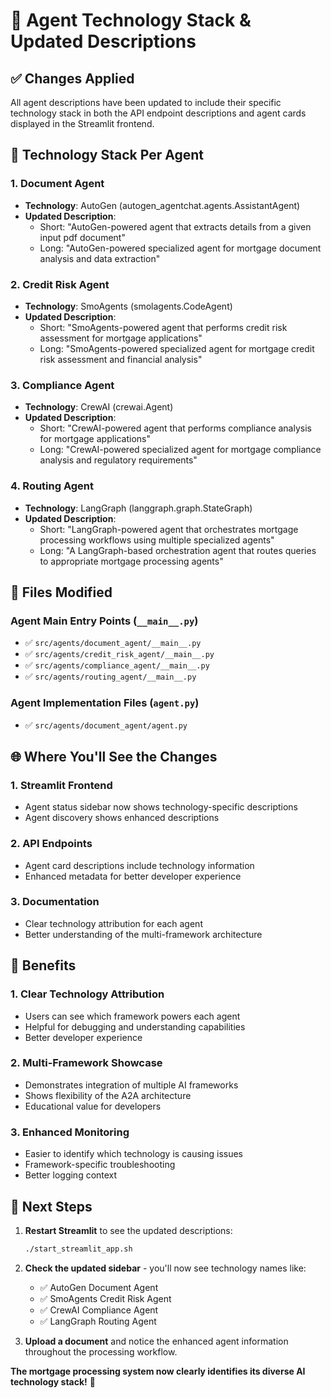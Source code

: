 # 🤖 Agent Technology Stack & Updated Descriptions

## ✅ **Changes Applied**

All agent descriptions have been updated to include their specific technology stack in both the API endpoint descriptions and agent cards displayed in the Streamlit frontend.

## 🔧 **Technology Stack Per Agent**

### **1. Document Agent** 
- **Technology**: AutoGen (autogen_agentchat.agents.AssistantAgent)
- **Updated Description**: 
  - Short: "AutoGen-powered agent that extracts details from a given input pdf document"
  - Long: "AutoGen-powered specialized agent for mortgage document analysis and data extraction"

### **2. Credit Risk Agent**
- **Technology**: SmoAgents (smolagents.CodeAgent)  
- **Updated Description**:
  - Short: "SmoAgents-powered agent that performs credit risk assessment for mortgage applications"
  - Long: "SmoAgents-powered specialized agent for mortgage credit risk assessment and financial analysis"

### **3. Compliance Agent**
- **Technology**: CrewAI (crewai.Agent)
- **Updated Description**:
  - Short: "CrewAI-powered agent that performs compliance analysis for mortgage applications"
  - Long: "CrewAI-powered specialized agent for mortgage compliance analysis and regulatory requirements"

### **4. Routing Agent**
- **Technology**: LangGraph (langgraph.graph.StateGraph)
- **Updated Description**:
  - Short: "LangGraph-powered agent that orchestrates mortgage processing workflows using multiple specialized agents" 
  - Long: "A LangGraph-based orchestration agent that routes queries to appropriate mortgage processing agents"

## 📍 **Files Modified**

### **Agent Main Entry Points (`__main__.py`)**
- ✅ `src/agents/document_agent/__main__.py`
- ✅ `src/agents/credit_risk_agent/__main__.py`  
- ✅ `src/agents/compliance_agent/__main__.py`
- ✅ `src/agents/routing_agent/__main__.py`

### **Agent Implementation Files (`agent.py`)**
- ✅ `src/agents/document_agent/agent.py`

## 🌐 **Where You'll See the Changes**

### **1. Streamlit Frontend**
- Agent status sidebar now shows technology-specific descriptions
- Agent discovery shows enhanced descriptions

### **2. API Endpoints**
- Agent card descriptions include technology information
- Enhanced metadata for better developer experience

### **3. Documentation**
- Clear technology attribution for each agent
- Better understanding of the multi-framework architecture

## 🎯 **Benefits**

### **1. Clear Technology Attribution**
- Users can see which framework powers each agent
- Helpful for debugging and understanding capabilities
- Better developer experience

### **2. Multi-Framework Showcase**
- Demonstrates integration of multiple AI frameworks
- Shows flexibility of the A2A architecture
- Educational value for developers

### **3. Enhanced Monitoring**
- Easier to identify which technology is causing issues
- Framework-specific troubleshooting
- Better logging context

## 🚀 **Next Steps**

1. **Restart Streamlit** to see the updated descriptions:
   ```bash
   ./start_streamlit_app.sh
   ```

2. **Check the updated sidebar** - you'll now see technology names like:
   - ✅ AutoGen Document Agent
   - ✅ SmoAgents Credit Risk Agent  
   - ✅ CrewAI Compliance Agent
   - ✅ LangGraph Routing Agent

3. **Upload a document** and notice the enhanced agent information throughout the processing workflow.

**The mortgage processing system now clearly identifies its diverse AI technology stack!** 🎉
